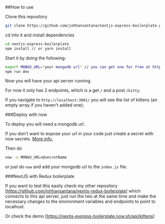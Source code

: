 ##How to use

Clone this repository

```bash
git clone https://github.com/johhansantana/nextjs-express-boilerplate.git
```

cd into it and install dependencies

```bash
cd nextjs-express-boilerplate
npm install // or yarn install
```

Start it by doing the following:

```bash
export MONGO_URL=*your mongodb url* // you can get one for free at https://www.mlab.com/home
npm run dev
```

Now you will have your api server running.

For now it only has 2 endpoints, which is a get `/` and a post `/kitty`.

If you navigate to `http://localhost:3001/` you will see the list of kittens (an empty array if you haven't added one);

###Deploy with now

To deploy you will need a mongodb url.

If you don't want to expose your url in your code just create a secret with now secrets. [More info.](https://zeit.co/blog/environment-variables-secrets)

Then do

```bash
now -e MONGO_URL=@secretName
```

or just do `now` and add your mongodb url to the `index.js` file.

###NextJS with Redux boilerplate

If you want to test this easily check my other repository [https://github.com/johhansantana/nextjs-redux-boilerplate] which connects to this api server, just run the two at the same time and make the necessary changes to the environment variables and endpoints to point to localhost.

Or check the demo [https://nextjs-express-boilerplate.now.sh/api/kittens]
